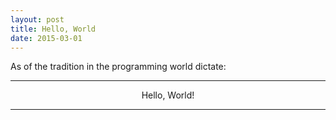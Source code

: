 ```yaml
---
layout: post
title: Hello, World
date: 2015-03-01
---
```


As of the tradition in the programming world dictate: 

---

<center class="muted">Hello, World!</center>

---
